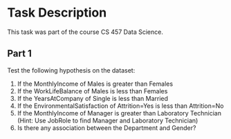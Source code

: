 # Task Description 
This task was part of the course CS 457 Data Science.

## Part 1
Test the following hypothesis on the dataset:
1. If the MonthlyIncome of Males is greater than Females 
2. If the WorkLifeBalance of Males is less than Females 
3. If the YearsAtCompany of Single is less than Married 
4. If the EnvironmentalSatisfaction of Attrition=Yes is less than Attrition=No 
5. If the MonthlyIncome of Manager is greater than Laboratory Technician (Hint: Use 
JobRole to find Manager and Laboratory Technician) 
6. Is there any association between the Department and Gender?
